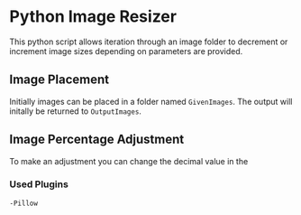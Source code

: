 # Python Image Resizer

This python script allows iteration through an image folder to decrement or increment image sizes depending on parameters are provided.

## Image Placement
Initially images can be placed in a folder named ```GivenImages```.  The output will initally be returned to ```OutputImages```.

## Image Percentage Adjustment
To make an adjustment you can change the decimal value in the

### Used Plugins
	-Pillow






